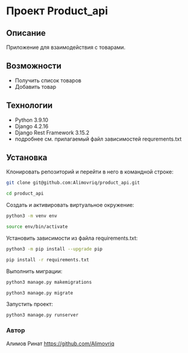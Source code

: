 # Проект Product_api

## Описание

 Приложение для взаимодействия с товарами.

## Возможности

- Получить список товаров
- Добавить товар

## Технологии

- Python 3.9.10
- Django 4.2.16
- Django Rest Framework 3.15.2
- подробнее см. прилагаемый файл зависимостей requrements.txt

## Установка

Клонировать репозиторий и перейти в него в командной строке:

```bash
git clone git@github.com:Alimovriq/product_api.git
```

```bash
cd product_api
```

Cоздать и активировать виртуальное окружение:

```bash
python3 -m venv env
```

```bash
source env/bin/activate
```

Установить зависимости из файла requirements.txt:

```bash
python3 -m pip install --upgrade pip
```

```bash
pip install -r requirements.txt
```

Выполнить миграции:

```bash
python3 manage.py makemigrations
```

```bash
python3 manage.py migrate
```

Запустить проект:

```bash
python3 manage.py runserver
```

### Автор

Алимов Ринат
<https://github.com/Alimovriq>
